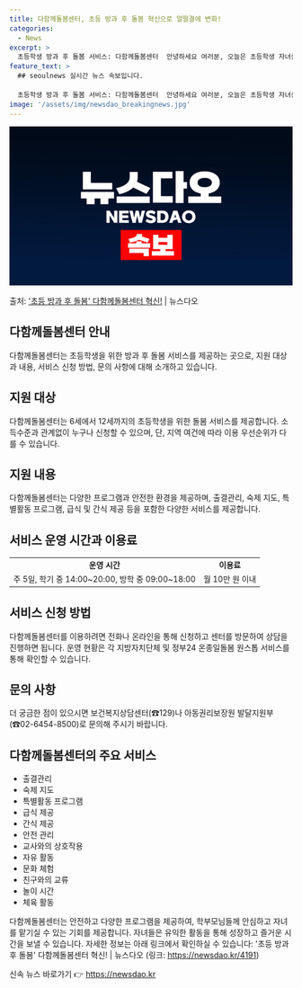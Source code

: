 ```yaml
---
title: 다함께돌봄센터, 초등 방과 후 돌봄 혁신으로 얼떨결에 변화!
categories:
  - News
excerpt: >
  초등학생 방과 후 돌봄 서비스: 다함께돌봄센터  안녕하세요 여러분, 오늘은 초등학생 자녀를 둔 부모님들에게 …
feature_text: >
  ## seoulnews 실시간 뉴스 속보입니다.

  초등학생 방과 후 돌봄 서비스: 다함께돌봄센터  안녕하세요 여러분, 오늘은 초등학생 자녀를 둔 부모님들에게 …
image: '/assets/img/newsdao_breakingnews.jpg'
---
```


![뉴스다오 속보](/assets/img/newsdao_breakingnews.jpg)

<p>출처: <a href="https://newsdao.kr/4191" rel="dofollow">'초등 방과 후 돌봄' 다함께돌봄센터 혁신!</a> | 뉴스다오</p>

<h2 data-ke-size="size26">다함께돌봄센터 안내</h2>
다함께돌봄센터는 초등학생을 위한 방과 후 돌봄 서비스를 제공하는 곳으로, 지원 대상과 내용, 서비스 신청 방법, 문의 사항에 대해 소개하고 있습니다.

<h2 data-ke-size="size24">지원 대상</h2>
<p data-ke-size="size16">다함께돌봄센터는 6세에서 12세까지의 초등학생을 위한 돌봄 서비스를 제공합니다. 소득수준과 관계없이 누구나 신청할 수 있으며, 단, 지역 여건에 따라 이용 우선순위가 다를 수 있습니다.</p>

<h2 data-ke-size="size24">지원 내용</h2>
<p data-ke-size="size16">다함께돌봄센터는 다양한 프로그램과 안전한 환경을 제공하며, 출결관리, 숙제 지도, 특별활동 프로그램, 급식 및 간식 제공 등을 포함한 다양한 서비스를 제공합니다.</p>

<h2 data-ke-size="size24">서비스 운영 시간과 이용료</h2>
<table>
	<tr>
		<td style="text-align: center; height: 17px;"><b>운영 시간</b></td>
		<td style="text-align: center; height: 17px;"><b>이용료</b></td>
	</tr>
	<tr>
		<td style="text-align: center; height: 17px;">주 5일, 학기 중 14:00~20:00, 방학 중 09:00~18:00</td>
		<td style="text-align: center; height: 17px;">월 10만 원 이내</td>
	</tr>
</table>

<h2 data-ke-size="size24">서비스 신청 방법</h2>
<p data-ke-size="size16">다함께돌봄센터를 이용하려면 전화나 온라인을 통해 신청하고 센터를 방문하여 상담을 진행하면 됩니다. 운영 현황은 각 지방자치단체 및 정부24 온종일돌봄 원스톱 서비스를 통해 확인할 수 있습니다.</p>

<h2 data-ke-size="size24">문의 사항</h2>
<p data-ke-size="size16">더 궁금한 점이 있으시면 보건복지상담센터(☎129)나 아동권리보장원 발달지원부(☎02-6454-8500)로 문의해 주시기 바랍니다.</p>

<h2 data-ke-size="size24">다함께돌봄센터의 주요 서비스</h2>
<ul>
	<li>출결관리</li>
	<li>숙제 지도</li>
	<li>특별활동 프로그램</li>
	<li>급식 제공</li>
	<li>간식 제공</li>
	<li>안전 관리</li>
	<li>교사와의 상호작용</li>
	<li>자유 활동</li>
	<li>문화 체험</li>
	<li>친구와의 교류</li>
	<li>놀이 시간</li>
	<li>체육 활동</li>
</ul>

다함께돌봄센터는 안전하고 다양한 프로그램을 제공하여, 학부모님들께 안심하고 자녀를 맡기실 수 있는 기회를 제공합니다. 자녀들은 유익한 활동을 통해 성장하고 즐거운 시간을 보낼 수 있습니다. 자세한 정보는 아래 링크에서 확인하실 수 있습니다: '초등 방과 후 돌봄' 다함께돌봄센터 혁신! | 뉴스다오 (링크: https://newsdao.kr/4191) 

신속 뉴스 바로가기 👉 <a href="https://newsdao.kr" rel="dofollow">https://newsdao.kr</a>


